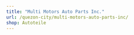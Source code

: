 ```yaml
---
title: "Multi Motors Auto Parts Inc."
url: /quezon-city/multi-motors-auto-parts-inc/
shop: Autoteile
---
```

